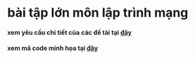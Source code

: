 # bài tập lớn môn lập trình mạng
#### xem yêu cầu chi tiết của các đề tài tại [đây](https://github.com/phamhongphuc1999/Lap_trinh_mang/tree/master/requiment/DS_BTL_20192.xlsx)
#### xem mã code minh họa tại [đây](https://github.com/phamhongphuc1999/Lap_trinh_mang/tree/master/ma-minh-hoa)
